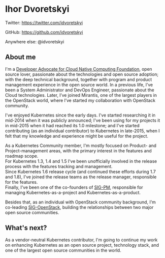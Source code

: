 # Ihor Dvoretskyi

Twitter: https://twitter.com/idvoretskyi

GitHub: https://github.com/idvoretskyi

Anywhere else: @idvoretskyi

## About me

I'm a [Developer Advocate for Cloud Native Computing Foundation](https://www.cncf.io/blog/2017/09/18/meet-cncfs-newest-developer-advocate/), open source lover, passionate about the technologies and open source adoption; with the deep technical background, together with program and product management experience in the open source world. In a previous life, I’ve been a System Administrator and DevOps Engineer, passionate about the Cloud technologies. Later, I’ve joined Mirantis, one of the largest players in the OpenStack world, where I’ve started my collaboration with OpenStack community.

I've enjoyed Kubernetes since the early days. I've started researching it in mid-2014 when it was publicly announced; I've been using for my projects it in mid-2015 when it had reached its 1.0 milestone; and I've started contributing (as an individual contributor) to Kubernetes in late-2015, when I felt that my knowledge and experience might be useful for the project.

As a Kubernetes Community member, I'm mostly focused on Product- and Project-management areas, with the primary interest in the features and roadmap scope.  
For Kubernetes 1.3, 1.4 and 1.5 I've been unofficially involved in the release process with the features tracking and management.  
Since Kubernetes 1.6 release cycle (and continued these efforts during 1.7 and 1.8), I've joined the release teams as the release manager, responsible for the features.  
Finally, I've been one of the co-founders of [SIG-PM](https://github.com/kubernetes/community/tree/master/sig-product-management), responsible for managing Kubernetes-as-a-project and Kubernetes-as-a-product.

Besides that, as an individual with OpenStack community background, I'm co-leading [SIG-OpenStack](https://github.com/kubernetes/community/blob/master/sig-openstack/README.md), building the relationships between two major open source communities.

## What's next?

As a vendor-neutral Kubernetes contributor, I'm going to continue my work on enhancing Kubernetes as an open source project, technology stack, and one of the largest open source communities in the world.
